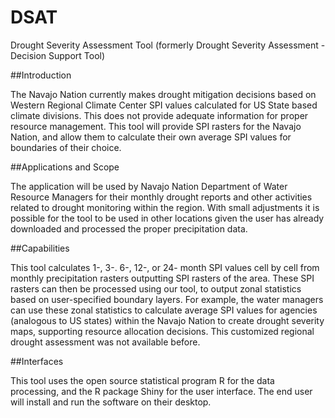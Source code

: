 # DSAT
Drought Severity Assessment Tool (formerly Drought Severity Assessment - Decision Support Tool)

##Introduction

The Navajo Nation currently makes drought mitigation decisions based on Western Regional Climate Center SPI values calculated for US State based climate divisions. This does not provide adequate information for proper resource management. This tool will provide SPI rasters for the Navajo Nation, and allow them to calculate their own average SPI values for boundaries of their choice.

##Applications and Scope

The application will be used by Navajo Nation Department of Water Resource Managers for their monthly drought reports and other activities related to drought monitoring within the region. With small adjustments it is possible for the tool to be used in other locations given the user has already downloaded and processed the proper precipitation data.

##Capabilities

This tool calculates 1-, 3-. 6-, 12-, or 24- month SPI values cell by cell from monthly precipitation rasters outputting SPI rasters of the area. These SPI rasters can then be processed using our tool, to output zonal statistics based on user-specified boundary layers. For example, the water managers can use these zonal statistics to calculate average SPI values for agencies (analogous to US states) within the Navajo Nation to create drought severity maps, supporting resource allocation decisions. This customized regional drought assessment was not available before.

##Interfaces

This tool uses the open source statistical program R for the data processing, and the R package Shiny for the user interface. The end user will install and run the software on their desktop.
